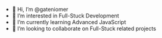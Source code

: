 - 👋 Hi, I’m @gateniomer
- 👀 I’m interested in Full-Stuck Development
- 🌱 I’m currently learning Advanced JavaScript
- 💞️ I’m looking to collaborate on Full-Stuck related projects

<!---
gateniomer/gateniomer is a ✨ special ✨ repository because its `README.md` (this file) appears on your GitHub profile.
You can click the Preview link to take a look at your changes.
--->
